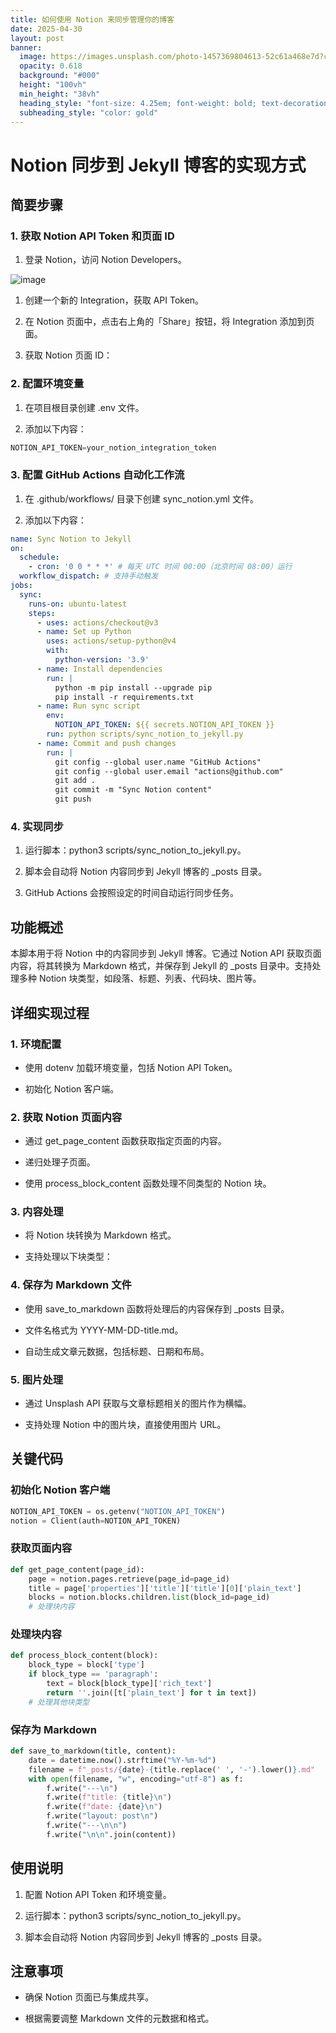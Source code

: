 ```yaml
---
title: 如何使用 Notion 来同步管理你的博客
date: 2025-04-30
layout: post
banner:
  image: https://images.unsplash.com/photo-1457369804613-52c61a468e7d?crop=entropy&cs=tinysrgb&fit=max&fm=jpg&ixid=M3w2OTIwMzJ8MHwxfHJhbmRvbXx8fHx8fHx8fDE3NDYwMDE2Nzl8&ixlib=rb-4.0.3&q=80&w=1080
  opacity: 0.618
  background: "#000"
  height: "100vh"
  min_height: "38vh"
  heading_style: "font-size: 4.25em; font-weight: bold; text-decoration: underline"
  subheading_style: "color: gold"
---
```


# Notion 同步到 Jekyll 博客的实现方式

## 简要步骤

### 1. 获取 Notion API Token 和页面 ID

1. 登录 Notion，访问 Notion Developers。

![image](https://prod-files-secure.s3.us-west-2.amazonaws.com/a7a0cc5a-89b9-4cda-8686-1fba0ca52f40/d19c1afe-dea5-4312-9333-786b0ba83054/image.png?X-Amz-Algorithm=AWS4-HMAC-SHA256&X-Amz-Content-Sha256=UNSIGNED-PAYLOAD&X-Amz-Credential=ASIAZI2LB466SEYG2LMG%2F20250430%2Fus-west-2%2Fs3%2Faws4_request&X-Amz-Date=20250430T082759Z&X-Amz-Expires=3600&X-Amz-Security-Token=IQoJb3JpZ2luX2VjEAgaCXVzLXdlc3QtMiJGMEQCIH3h2aBVsGkURWM6fU6eCamS3JjRV7d4pGvTZuTwg5AXAiAZ2iOB2yKXFhIbxt0GhqsFFN3q1dWPrRXjvIXtvf2QMyqIBAih%2F%2F%2F%2F%2F%2F%2F%2F%2F%2F8BEAAaDDYzNzQyMzE4MzgwNSIM1mYoOvCsDMrV8%2BhZKtwDAGchFs3RwTdtBnut0vMUXLdojRKoej8HumSiZNQHYm8ai%2FihvlbJsZ1IZtK%2Fl8JuS3ns%2FH8MZamB%2Ba0GTbSubQWI45vBODhHS%2FDCF%2FrBJRBooypzfSJJVekItf9TI%2F0maQbGGVc7kbJWikQdnllGbcn%2FP5w7WH%2FvUyFt45kFJ27as8RJtsiGS1fDS1jNFFyxDFcUSZVV4%2FXWNHgn%2B%2BuIlaHmCqr3uhQaEl7gDu3nkfJMa8qpSZ2FiZB96JX4tKRFGf9ICSKOFcGQAuc47yexJcvhTOjIrjCEMV2cu3AK6%2BtXtL2ToaZxhKfQfEHlBHx81Zf3uk3RKr5EYOEBisC6a45ePmPtBZJuuAkuOrKSiEcWYp3dNl8mmFOJNizANXFPt13nY8WQpwOq8gV0XWfxKOsrmj6GJMd0ZSu5%2FBt3Hh%2BI8fo8JY3ndbqPWb5aixh5IMgTvpXjv1J9QKYfVX6xcnaJglgVS4Zb5U2V%2BbfzWQTbPozB8EC5KRprMpR3usePEMXniawQxLgbdXgVZcYMCChntfnwXj9K5GsJ7%2BU7OZ7DsJOOV4Kf3Q3HDAxBMmaTCCmOVbsAMdpR4Q%2By74KwqlgYc4d3T%2BhsxWDBNLSEOaPMZRGgv2vJRj3bbX8wyrPHwAY6pgFYYJGfxOf6lnlAcH8M4JncZ%2B4Vd9GdnRbf4tnGtf89rdMkgoFkmcRVfRMMBqEPEClnYCAsCLi0uu3f872hjbgyG6cMmlUpoo7h9%2Bf5eosE14USo7vqirFFg2JCH9JpofBPLACuEYLDGxoVAZzOqhkj1f3gQYd%2BTI46rRhaqZvaKyIotbVXq2jHw%2FjJKb1ZPYkAwCc%2BlnJnPQoo5ElrqBT8xL6ay5Ik&X-Amz-Signature=24af36101771f20ab1a24a260dc009e2a1e2300713a771077d970cc1c4bbc5c6&X-Amz-SignedHeaders=host&x-id=GetObject)

1. 创建一个新的 Integration，获取 API Token。

1. 在 Notion 页面中，点击右上角的「Share」按钮，将 Integration 添加到页面。

1. 获取 Notion 页面 ID：


### 2. 配置环境变量

1. 在项目根目录创建 .env 文件。

1. 添加以下内容：

```javascript
NOTION_API_TOKEN=your_notion_integration_token
```

### 3. 配置 GitHub Actions 自动化工作流

1. 在 .github/workflows/ 目录下创建 sync_notion.yml 文件。

1. 添加以下内容：

```yaml
name: Sync Notion to Jekyll
on:
  schedule:
    - cron: '0 0 * * *' # 每天 UTC 时间 00:00（北京时间 08:00）运行
  workflow_dispatch: # 支持手动触发
jobs:
  sync:
    runs-on: ubuntu-latest
    steps:
      - uses: actions/checkout@v3
      - name: Set up Python
        uses: actions/setup-python@v4
        with:
          python-version: '3.9'
      - name: Install dependencies
        run: |
          python -m pip install --upgrade pip
          pip install -r requirements.txt
      - name: Run sync script
        env:
          NOTION_API_TOKEN: ${{ secrets.NOTION_API_TOKEN }}
        run: python scripts/sync_notion_to_jekyll.py
      - name: Commit and push changes
        run: |
          git config --global user.name "GitHub Actions"
          git config --global user.email "actions@github.com"
          git add .
          git commit -m "Sync Notion content"
          git push
```

### 4. 实现同步

1. 运行脚本：python3 scripts/sync_notion_to_jekyll.py。

1. 脚本会自动将 Notion 内容同步到 Jekyll 博客的 _posts 目录。

1. GitHub Actions 会按照设定的时间自动运行同步任务。

## 功能概述

本脚本用于将 Notion 中的内容同步到 Jekyll 博客。它通过 Notion API 获取页面内容，将其转换为 Markdown 格式，并保存到 Jekyll 的 _posts 目录中。支持处理多种 Notion 块类型，如段落、标题、列表、代码块、图片等。

## 详细实现过程

### 1. 环境配置

- 使用 dotenv 加载环境变量，包括 Notion API Token。

- 初始化 Notion 客户端。

### 2. 获取 Notion 页面内容

- 通过 get_page_content 函数获取指定页面的内容。

- 递归处理子页面。

- 使用 process_block_content 函数处理不同类型的 Notion 块。

### 3. 内容处理

- 将 Notion 块转换为 Markdown 格式。

- 支持处理以下块类型：


### 4. 保存为 Markdown 文件

- 使用 save_to_markdown 函数将处理后的内容保存到 _posts 目录。

- 文件名格式为 YYYY-MM-DD-title.md。

- 自动生成文章元数据，包括标题、日期和布局。

### 5. 图片处理

- 通过 Unsplash API 获取与文章标题相关的图片作为横幅。

- 支持处理 Notion 中的图片块，直接使用图片 URL。

## 关键代码

### 初始化 Notion 客户端

```python
NOTION_API_TOKEN = os.getenv("NOTION_API_TOKEN")
notion = Client(auth=NOTION_API_TOKEN)
```

### 获取页面内容

```python
def get_page_content(page_id):
    page = notion.pages.retrieve(page_id=page_id)
    title = page['properties']['title']['title'][0]['plain_text']
    blocks = notion.blocks.children.list(block_id=page_id)
    # 处理块内容
```

### 处理块内容

```python
def process_block_content(block):
    block_type = block['type']
    if block_type == 'paragraph':
        text = block[block_type]['rich_text']
        return ''.join([t['plain_text'] for t in text])
    # 处理其他块类型
```

### 保存为 Markdown

```python
def save_to_markdown(title, content):
    date = datetime.now().strftime("%Y-%m-%d")
    filename = f"_posts/{date}-{title.replace(' ', '-').lower()}.md"
    with open(filename, "w", encoding="utf-8") as f:
        f.write("---\n")
        f.write(f"title: {title}\n")
        f.write(f"date: {date}\n")
        f.write("layout: post\n")
        f.write("---\n\n")
        f.write("\n\n".join(content))
```

## 使用说明

1. 配置 Notion API Token 和环境变量。

1. 运行脚本：python3 scripts/sync_notion_to_jekyll.py。

1. 脚本会自动将 Notion 内容同步到 Jekyll 博客的 _posts 目录。

## 注意事项

- 确保 Notion 页面已与集成共享。

- 根据需要调整 Markdown 文件的元数据和格式。